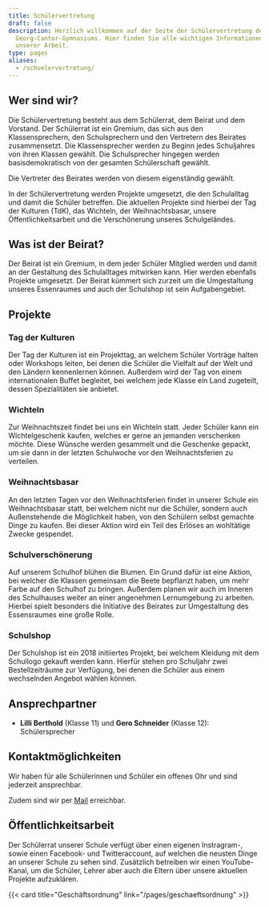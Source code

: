 ```yaml
---
title: Schülervertretung
draft: false
description: Herzlich willkommen auf der Seite der Schülervertretung des
  Georg-Cantor-Gymnasiums. Hier finden Sie alle wichtigen Informationen zu
  unserer Arbeit.
type: pages
aliases:
  - /schuelervertretung/
---
```

## Wer sind wir?

Die Schülervertretung besteht aus dem Schülerrat, dem Beirat und dem Vorstand. Der Schülerrat ist ein Gremium, das sich aus den Klassensprechern, den Schulsprechern und den Vertretern des Beirates zusammensetzt. Die Klassensprecher werden zu Beginn jedes Schuljahres von ihren Klassen gewählt. Die Schulsprecher hingegen werden basisdemokratisch von der gesamten Schülerschaft gewählt.

Die Vertreter des Beirates werden von diesem eigenständig gewählt.

In der Schülervertretung werden Projekte umgesetzt, die den Schulalltag und damit die Schüler betreffen. Die aktuellen Projekte sind hierbei der Tag der Kulturen (TdK), das Wichteln, der Weihnachtsbasar, unsere Öffentlichkeitsarbeit und die Verschönerung unseres Schulgeländes.

## Was ist der Beirat?

Der Beirat ist ein Gremium, in dem jeder Schüler Mitglied werden und damit an der Gestaltung des Schulalltages mitwirken kann. Hier werden ebenfalls Projekte umgesetzt. Der Beirat kümmert sich zurzeit um die Umgestaltung unseres Essenraumes und auch der Schulshop ist sein Aufgabengebiet.

## Projekte

### Tag der Kulturen

Der Tag der Kulturen ist ein Projekttag, an welchem Schüler Vorträge halten oder Workshops leiten, bei denen die Schüler die Vielfalt auf der Welt und den Ländern kennenlernen können. Außerdem wird der Tag von einem internationalen Buffet begleitet, bei welchem jede Klasse ein Land zugeteilt, dessen Spezialitäten sie anbietet.

### Wichteln

Zur Weihnachtszeit findet bei uns ein Wichteln statt. Jeder Schüler kann ein Wichtelgeschenk kaufen, welches er gerne an jemanden verschenken möchte. Diese Wünsche werden gesammelt und die Geschenke gepackt, um sie dann in der letzten Schulwoche vor den Weihnachtsferien zu verteilen.

### Weihnachtsbasar

An den letzten Tagen vor den Weihnachtsferien findet in unserer Schule ein Weihnachtsbasar statt, bei welchem nicht nur die Schüler, sondern auch Außenstehende die Möglichkeit haben, von den Schülern selbst gemachte Dinge zu kaufen. Bei dieser Aktion wird ein Teil des Erlöses an wohltätige Zwecke gespendet.

### Schulverschönerung

Auf unserem Schulhof blühen die Blumen. Ein Grund dafür ist eine Aktion, bei welcher die Klassen gemeinsam die Beete bepflanzt haben, um mehr Farbe auf den Schulhof zu bringen. Außerdem planen wir auch im Inneren des Schulhauses weiter an einer angenehmen Lernumgebung zu arbeiten. Hierbei spielt besonders die Initiative des Beirates zur Umgestaltung des Essensraumes eine große Rolle.

### Schulshop

Der Schulshop ist ein 2018 initiiertes Projekt, bei welchem Kleidung mit dem Schullogo gekauft werden kann. Hierfür stehen pro Schuljahr zwei Bestellzeiträume zur Verfügung, bei denen die Schüler aus einem wechselnden Angebot wählen können.

## Ansprechpartner

- **Lilli Berthold** (Klasse 11) und **Gero Schneider** (Klasse 12): Schülersprecher

## Kontaktmöglichkeiten

Wir haben für alle Schülerinnen und Schüler ein offenes Ohr und sind jederzeit ansprechbar.

Zudem sind wir per [Mail](mailto:schuelerrat@cantor-gymnasium.de) erreichbar.

## Öffentlichkeitsarbeit

Der Schülerrat unserer Schule verfügt über einen eigenen Instragram-, sowie einen Facebook- und Twitteraccount, auf welchen die neusten Dinge an unserer Schule zu sehen sind. Zusätzlich betreiben wir einen YouTube-Kanal, um die Schüler, Lehrer aber auch die Eltern über unsere aktuellen Projekte aufzuklären.

{{< card title="Geschäftsordnung" link="/pages/geschaeftsordnung" >}}
